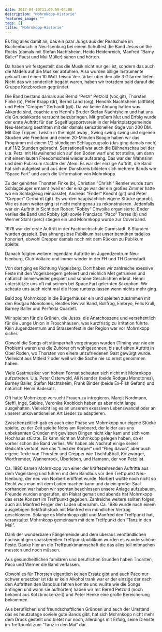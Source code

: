 ```yaml
---
date: 2017-04-10T11:00:59-04:00
description: "Mohrnkopp-Historie"
featured_image: ""
tags: []
title: "Mohrnkopp-Historie"
---
```


Es fing alles damit an, das ein paar Jungs aus der Realschule im Buchenbusch in Neu-Isenburg bei einem Schulfest die Band Jesus on the Rocks (damals mit Stefan Nachtsheim, Heido Heidenreich, Manfred “Barny Baller“ Faust und Mui Müller) sahen und hörten.

Da haben wir festgestellt das die Musik nicht nur geil ist, sondern das auch die Mädels auf die Musiker abfuhren. Also wurden billige Instrumente gekauft und einen 10 Watt Teisco Verstärker über den alle 3 Gitarren liefen. Nicht das wir sonderlich begabt waren, haben wir trotzdem bald darauf die Gruppe Kotzbrocken gegründet.

Die Band bestand damals aus Bernd “Petzi“ Petzold (voc,git), Thorsten Finke (b), Peter Krapp (dr), Bernd Land (org), Hendrik Nachtsheim (altflöte) und Peter “Crepper“ Gerhardt (git). Da wir keine Ahnung hatten was  Akkorde sind, coachte uns Henni's Bruder Stefan Nachtsheim und hat uns die Grundakkorde versucht beizubringen. Mit großem Mut und Erfolg wurde der erste Auftritt für den Segelflugsportverein in der Marktplatzgemeinde Neu-Isenburg bestritten mit der damals sensationellen Gage von 200 DM. Mit Day Tripper, Twistin in the night away , Swing swing swing und eigenen Stücken wie Freedom und einem 20-Minuten Boogie haben wir das Programm mit einem 1/2 stündigem Schlagzeugsolo (das ging damals noch) auf 11/2 Stunden gebracht. Sensationell war auch die Bühnenschau bei der u.a. Petzi mit Hawaihemd sich auf den Boden warf und tot stellte, um dann mit einem lauten Freedomschrei wieder aufsprang. Das war der Wahnsinn und dem Publikum stockte der Atem. Es war der einzige Auftritt, die Band hat sich aufgelöst und aus dem Dunstkreis bildeten sich mehrere Bands wie “Space Fart“ und auch die Urformation von Mohrnkopp.

Zu der gehörten Thorsten Finke (b), Christian “Chrishi“ Remler wurde zum Schlagzeuger ernannt (weil er der einzige war der ein großes Zimmer hatte wo ein Schlagzeug reinpasste), Andreas “Ender“ Knecht (git) und Peter “Crepper“ Gerhardt (git). Es wurden hauptsächlich eigene Stücke geprobt. Wie es dann weiter ging ist nicht mehr genau zu rekonstruieren. Jedenfalls war ein Auftritt in Sicht den Robert “Robby“ Chwoika organisierte. Ender verlies die Band und Robby (git) sowie Francisco “Paco“ Torres (b) und Werner Stahl (perc) stiegen ein und Mohrnkopp wurde zur Coverband.

1976 war der erste Auftritt in der Fachhochschule Darmstadt. 8 Stunden wurden gespielt. Das ahnungslose Publikum hat unser bemühen tadellos honoriert, obwohl Crepper damals noch mit dem Rücken zu Publikum spielte.

Danach folgten weitere legendäre Auftritte im Jugendzentrum Neu-Isenburg, Club Voltaire und immer wieder in der FH und TH Darmstadt.

Von dort ging es Richtung Vogelsberg. Dort haben wir zahlreiche exessive Feste mit den Vogelsbergern gefeiert und reichlich Met getrunken und natürlich immerwieder gespielt und schöne Geschichten erlebt. Henni unterstützte uns oft mit seinem bei Space Fart gelernten Saxophon. Wir scheute uns auch nicht mal die Hose runterzulassen wenn nichts mehr ging.

Bald zog Mohrnkopp in die Bürgerhäuser ein und spielten zusammen mit den Rodgau Monotones, Beatles Revival Band, Bullfrog, Embryo, Felix Krull, Barney Baller und Perfekta Quartett.

Wir spielten für die Grünen, die Jusos, die Anarchoszene und versehentlich für die Junge Union in Froschhausen, was kurzfristig zu Irritation führte. Kein Jugendzentrum und Strassenfest in der Region war vor Mohrnkopp sicher.

Obwohl die Songs oft stümperhaft vorgetragen wurden (Timing war nie ein Problem) waren uns die Zuhörer oft wohlgesonnen, bis auf einen Auftritt in Ober Roden, wo Thorsten von einem unzufriedenen Gast gewürgt wurde. Vielleicht aus Mitleid ? oder weil wir die Sache nie so ernst genommen haben.

Viele Gastmusiker von hohem Format scheuten sich nicht mit Mohrnkopp aufzutreten. U.a. Peter Osterwold, Ali Neander (beide Rodgau Monotones), Barney Baller, Stefan Nachtsheim, Frank Binder (beide Ex-Fish Gefønt) und natürlich Henni Badesalz.

Oft hatte Mohrnkopp versucht Frauen zu intregieren. Margit Nordmann, Steffi, Inge, Sabine, Veronika Knobloch haben es aber nicht lange ausgehalten. Vielleicht lag es an unserem exessiven Lebenswandel oder an unserer unkoventionellen Art Lieder zu adaptieren.

Zwischenzeitlich gab es auch eine Phase wo Mohrnkopp nur eigene Stücke spielte, zu der Zeit spielte Nobs am Keyboard, der leider aus uns unbekannten Gründen mit gewissen Dingen nicht klar kam und sich vom Hochhaus stürzte. Es kann nicht an Mohrnkopp gelegen haben, da er vorher schon die Band verlies. Wir haben als Nachruf einige seiner Gedichte vertont, wie das “Lied der Körper“ und  “Flieg davon“, aber auch eigene Texte von Thorsten und Crepper wie Tischfußball, Kotzwürger, Wortfremder, Wannenrock, Überleben, und Hamann, der von Petzi ist.

Ca. 1980 kamen Mohrnkopp von einer der kräftezehrenden Auftritte aus dem Vogelsberg und fuhren mit dem Bandbus vor den Treffpunkt Neu-Isenburg, der neu von Norbert eröffnet wurde. Norbert wußte noch nicht so Recht was man mit dem Laden machen kann und da ein großer Saal vorhanden war haben wir spontan beschlossen unsere Anlage aufzubauen. Freunde wurden angerufen, ein Plakat gemalt und abends hat Mohrnkopp das erste Konzert im Treffpunkt gegeben. Zahlreiche weitere sollten folgen, auch als Manfred Ferger den Laden übernahm. Ca. 1986 wurde nach einem ausgiebigen Sektfrühstück mit Manfred ein mündlicher Vertrag geschlossen. Solange es Mohrnkopp gibt und Manfred den Treffpunkt hat, veranstaltet Mohrnkopp gemeinsam mit dem Treffpunkt den “Tanz in den Mai“.

Dank der wunderbaren Fangemeinde und dem überaus verständlichen nachsichtigen spassbereiten Treffpunktpublikum wurden es wunderschöne Feste. Danke hier an die Treffpunktmannschaft die das alles toll mitmachen mussten und noch müssen.

Aus gesundheitlichen familären und beruflichen Gründen haben Thorsten, Paco und Werner die Band verlassen.

Obwohl es für Thorsten eigentlich keinen Ersatz gibt und auch Paco nur schwer ersetzbar ist (da er kein Alkohol trank war er der einzige der nach den Auftritten den Bandbus fahren konnte und wußte wie die Songs anfingen und wann sie aufhörten) haben wir mit Bernd Petzold (noch bekannt aus Kotzbrockenzeit) und Peter Henke eine große Bereicherung bekommen.

Aus beruflichen und freundschaftlichen Gründen und auch der Umstand das es heutzutage soviele gute Bands gibt, hat sich Mohrnkopp nicht mehr dem Druck gestellt und bietet nur noch, allerdings mit Erfolg, seine Dienste im Treffpunkt zum “Tanz in den Mai“ dar.